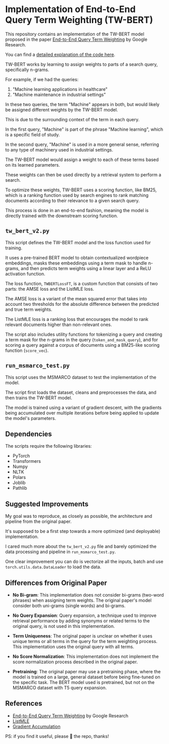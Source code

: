 # Implementation of End-to-End Query Term Weighting (TW-BERT)

This repository contains an implementation of the TW-BERT model proposed in the paper [End-to-End Query Term Weighting](https://research.google/pubs/pub52462/) by Google Research.

You can find a [detailed explanation of the code here](https://forecastegy.com/posts/tw-bert-end-to-end-query-term-weighting-pytorch/).

TW-BERT works by learning to assign weights to parts of a search query, specifically n-grams.

For example, if we had the queries:

1. "Machine learning applications in healthcare"
2. "Machine maintenance in industrial settings"

In these two queries, the term "Machine" appears in both, but would likely be assigned different weights by the TW-BERT model. 

This is due to the surrounding context of the term in each query. 

In the first query, "Machine" is part of the phrase "Machine learning", which is a specific field of study. 

In the second query, "Machine" is used in a more general sense, referring to any type of machinery used in industrial settings. 

The TW-BERT model would assign a weight to each of these terms based on its learned parameters. 

These weights can then be used directly by a retrieval system to perform a search. 

To optimize these weights, TW-BERT uses a scoring function, like BM25, which is a ranking function used by search engines to rank matching documents according to their relevance to a given search query. 

This process is done in an end-to-end fashion, meaning the model is directly trained with the downstream scoring function.

## `tw_bert_v2.py`

This script defines the TW-BERT model and the loss function used for training. 

It uses a pre-trained BERT model to obtain contextualized wordpiece embeddings, masks these embeddings using a term mask to handle n-grams, and then predicts term weights using a linear layer and a ReLU activation function.

The loss function, `TWBERTLossFT`, is a custom function that consists of two parts: the AMSE loss and the ListMLE loss. 

The AMSE loss is a variant of the mean squared error that takes into account two thresholds for the absolute difference between the predicted and true term weights. 

The ListMLE loss is a ranking loss that encourages the model to rank relevant documents higher than non-relevant ones.

The script also includes utility functions for tokenizing a query and creating a term mask for the n-grams in the query (`token_and_mask_query`), and for scoring a query against a corpus of documents using a BM25-like scoring function (`score_vec`).

## `run_msmarco_test.py`

This script uses the MSMARCO dataset to test the implementation of the model.

The script first loads the dataset, cleans and preprocesses the data, and then trains the TW-BERT model. 

The model is trained using a variant of gradient descent, with the gradients being accumulated over multiple iterations before being applied to update the model's parameters. 

## Dependencies

The scripts require the following libraries:

- PyTorch
- Transformers
- Numpy
- NLTK
- Polars
- Joblib
- Pathlib

## Suggested Improvements

My goal was to reproduce, as closely as possible, the architecture and pipeline from the original paper.

It's supposed to be a first step towards a more optimized (and deployable) implementation.

I cared much more about the `tw_bert_v2.py` file and barely optimized the data processing and pipeline in `run_msmarco_test.py`.

One clear improvement you can do is vectorize all the inputs, batch and use `torch.utils.data.DataLoader` to load the data.

## Differences from Original Paper

- **No Bi-gram**: This implementation does not consider bi-grams (two-word phrases) when assigning term weights. The original paper's model consider both uni-grams (single words) and bi-grams.

- **No Query Expansion**: Query expansion, a technique used to improve retrieval performance by adding synonyms or related terms to the original query, is not used in this implementation.

- **Term Uniqueness**: The original paper is unclear on whether it uses unique terms or all terms in the query for the term weighting process. This implementation uses the original query with all terms.

- **No Score Normalization**: This implementation does not implement the score normalization process described in the original paper.

- **Pretraining**: The original paper may use a pretraining phase, where the model is trained on a large, general dataset before being fine-tuned on the specific task. The BERT model used is pretrained, but not on the MSMARCO dataset with T5 query expansion.

## References

- [End-to-End Query Term Weighting](https://research.google/pubs/pub52462/) by Google Research
- [ListMLE](https://github.com/allegro/allRank/tree/master/allrank/models/losses)
- [Gradient Accumulation](https://kozodoi.me/blog/20210219/gradient-accumulation)

PS: if you find it useful, please 🌟 the repo, thanks!